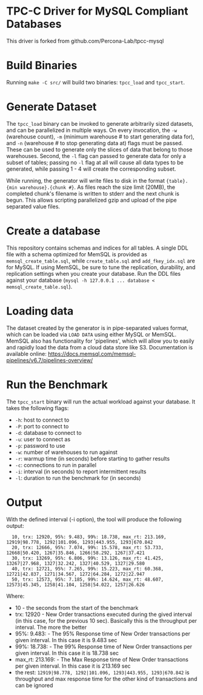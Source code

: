 # TPC-C Driver for MySQL Compliant Databases #

This driver is forked from github.com/Percona-Lab/tpcc-mysql

# Build Binaries #

Running `make -C src/` will build two binaries: `tpcc_load` and `tpcc_start`.

# Generate Dataset #

The `tpcc_load` binary can be invoked to generate arbitrarily sized datasets, and can be parallelized
in multiple ways. On every invocation, the `-w` (warehouse count), `-m` (minimum warehouse # to start
generating data for), and `-n` (warehouse # to stop generating data at) flags must be passed. These can
be used to generate only the slices of data that belong to those warehouses. Second, the `-l` flag can
passed to generate data for only a subset of tables; passing no `-l` flag at all will cause all data
types to be generated, while passing 1 - 4 will create the corresponding subset.

While running, the generator will write files to disk in the format `{table}.{min warehouse}.{chunk #}`.
As files reach the size limit (20MB), the completed chunk's filename is written to stderr and the next
chunk is begun. This allows scripting parallelized gzip and upload of the pipe separated value files.

# Create a database #

This repository contains schemas and indices for all tables. A single DDL file with a schema optimized
for MemSQL is provided as `memsql_create_table.sql`, while `create_table.sql` and `add_fkey_idx.sql` are
for MySQL. If using MemSQL, be sure to tune the replication, durability, and replication settings when
you create your database. Run the DDL files against your database
(`mysql -h 127.0.0.1 ... database < memsql_create_table.sql`).

# Loading data #

The dataset created by the generator is in pipe-separated values format, which can be loaded via `LOAD
DATA` using either MySQL or MemSQL. MemSQL also has functionality for 'pipelines', which will allow you
to easily and rapidly load the data from a cloud data store like S3. Documentation is available online:
https://docs.memsql.com/memsql-pipelines/v6.7/pipelines-overview/

# Run the Benchmark #

The `tpcc_start` binary will run the actual workload against your database. It takes the following flags:

* `-h`: host to connect to
* `-P`: port to connect to
* `-d`: database to connect to
* `-u`: user to connect as
* `-p`: password to use
* `-w`: number of warehouses to run against
* `-r`: warmup time (in seconds) before starting to gather results
* `-c`: connections to run in parallel
* `-i`: interval (in seconds) to report intermittent results
* `-l`: duration to run the benchmark for (in seconds)

Output
===================================

With the defined interval (-i option), the tool will produce the following output:
```
  10, trx: 12920, 95%: 9.483, 99%: 18.738, max_rt: 213.169, 12919|98.778, 1292|101.096, 1293|443.955, 1293|670.842
  20, trx: 12666, 95%: 7.074, 99%: 15.578, max_rt: 53.733, 12668|50.420, 1267|35.846, 1266|58.292, 1267|37.421
  30, trx: 13269, 95%: 6.806, 99%: 13.126, max_rt: 41.425, 13267|27.968, 1327|32.242, 1327|40.529, 1327|29.580
  40, trx: 12721, 95%: 7.265, 99%: 15.223, max_rt: 60.368, 12721|42.837, 1271|34.567, 1272|64.284, 1272|22.947
  50, trx: 12573, 95%: 7.185, 99%: 14.624, max_rt: 48.607, 12573|45.345, 1258|41.104, 1258|54.022, 1257|26.626
```

Where: 
* 10 - the seconds from the start of the benchmark
* trx: 12920 - New Order transactions executed during the gived interval (in this case, for the previous 10 sec). Basically this is the throughput per interval. The more the better
* 95%: 9.483: - The 95% Response time of New Order transactions per given interval. In this case it is 9.483 sec
* 99%: 18.738: - The 99% Response time of New Order transactions per given interval. In this case it is 18.738 sec
* max_rt: 213.169: - The Max Response time of New Order transactions per given interval. In this case it is 213.169 sec
* the rest: `12919|98.778, 1292|101.096, 1293|443.955, 1293|670.842` is throughput and max response time for the other kind of transactions and can be ignored
